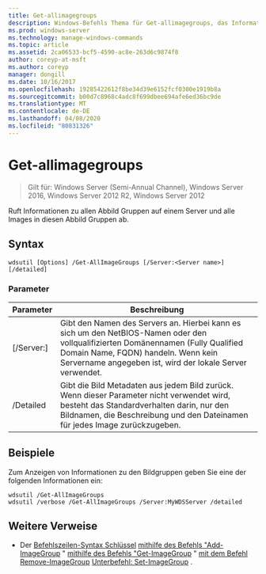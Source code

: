 ```yaml
---
title: Get-allimagegroups
description: Windows-Befehls Thema für Get-allimagegroups, das Informationen zu allen Bildgruppen auf einem Server und alle Images in diesen Abbild Gruppen abruft.
ms.prod: windows-server
ms.technology: manage-windows-commands
ms.topic: article
ms.assetid: 2ca06533-bcf5-4590-ac8e-263d6c9874f8
author: coreyp-at-msft
ms.author: coreyp
manager: dongill
ms.date: 10/16/2017
ms.openlocfilehash: 19285422612f8be34d39e6152fcf0300e1919b8a
ms.sourcegitcommit: b00d7c8968c4adc8f699dbee694afe6ed36bc9de
ms.translationtype: MT
ms.contentlocale: de-DE
ms.lasthandoff: 04/08/2020
ms.locfileid: "80831326"
---
```

# <a name="get-allimagegroups"></a>Get-allimagegroups

>Gilt für: Windows Server (Semi-Annual Channel), Windows Server 2016, Windows Server 2012 R2, Windows Server 2012

Ruft Informationen zu allen Abbild Gruppen auf einem Server und alle Images in diesen Abbild Gruppen ab.

## <a name="syntax"></a>Syntax
```
wdsutil [Options] /Get-AllImageGroups [/Server:<Server name>] [/detailed]
```
### <a name="parameters"></a>Parameter
|Parameter|Beschreibung|
|-------|--------|
|[/Server:<Server name>]|Gibt den Namen des Servers an. Hierbei kann es sich um den NetBIOS-Namen oder den vollqualifizierten Domänennamen (Fully Qualified Domain Name, FQDN) handeln. Wenn kein Servername angegeben ist, wird der lokale Server verwendet.|
|/Detailed|Gibt die Bild Metadaten aus jedem Bild zurück. Wenn dieser Parameter nicht verwendet wird, besteht das Standardverhalten darin, nur den Bildnamen, die Beschreibung und den Dateinamen für jedes Image zurückzugeben.|
## <a name="examples"></a><a name=BKMK_examples></a>Beispiele
Zum Anzeigen von Informationen zu den Bildgruppen geben Sie eine der folgenden Informationen ein:
```
wdsutil /Get-AllImageGroups
wdsutil /verbose /Get-AllImageGroups /Server:MyWDSServer /detailed
```
## <a name="additional-references"></a>Weitere Verweise
- Der [Befehlszeilen-Syntax Schlüssel](command-line-syntax-key.md)
[mithilfe des Befehls "Add-ImageGroup](using-the-add-imagegroup-command.md) "
[mithilfe des Befehls "Get-ImageGroup](using-the-get-imagegroup-command.md) "
[mit dem Befehl Remove-ImageGroup](using-the-remove-imagegroup-command.md)
[Unterbefehl: Set-ImageGroup](subcommand-set-imagegroup.md) .
